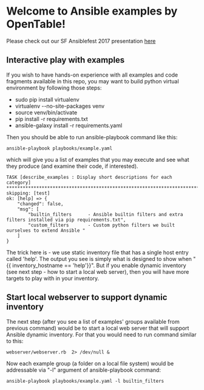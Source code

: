 # Welcome to Ansible examples by OpenTable!

Please check out our SF Ansiblefest 2017 presentation [here](Ansiblefest2017/Ansiblefest_2017_OT.pdf)

## Interactive play with examples
If you wish to have hands-on experience with all examples and code fragments available in this repo, you may want to build python virtual environment by following those steps:
- sudo pip install virtualenv
- virtualenv --no-site-packages venv
- source venv/bin/activate
- pip install -r requirements.txt
- ansible-galaxy install -r requirements.yaml

Then you should be able to run ansible-playbook command like this:
```
ansible-playbook playbooks/example.yaml
```
which will give you a list of examples that you may execute and see what they produce (and examine their code, if interested).
```
TASK [describe_examples : Display short descriptions for each category] ***********************************************************************************************
skipping: [test]
ok: [help] => {
    "changed": false, 
    "msg": [
        "builtin_filters      - Ansible builtin filters and extra filters installed via pip requirements.txt", 
        "custom_filters       - Custom python filters we built ourselves to extend Ansible "
    ]
}
```
The trick here is - we use static inventory file that has a single host entry called 'help'. The output you see is simply what is designed to show when "{{ inventory_hostname == 'help'}}". But if you enable dynamic inventory (see next step - how to start a local web server), then you will have more targets to play with in your inventory.

## Start local webserver to support dynamic inventory
The next step (after you see a list of examples' groups available from previous command)
would be to start a local web server that will support Ansible dynamic
inventory. For that you would need to run command similar to this:
```
webserver/webserver.rb  2> /dev/null &
```

Now each example group (a folder on a local file system) would be
addressable via "-l" argument of ansible-playbook command:
```
ansible-playbook playbooks/example.yaml -l builtin_filters
```
